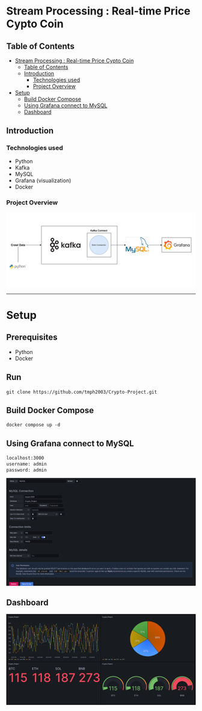 # Stream Processing : Real-time Price Cypto Coin
## Table of Contents
- [Stream Processing : Real-time Price Cypto Coin](#stream-processing--real-time-price-cypto-coin)
  - [Table of Contents](#table-of-contents)
  - [Introduction](#introduction)
    - [Technologies used](#technologies-used)
    - [Project Overview](#project-overview)
- [Setup](#setup)
  - [Build Docker Compose](#build-docker-compose)
  - [Using Grafana connect to MySQL](#using-grafana-connect-to-mysql)
  - [Dashboard](#dashboard)

## Introduction
### Technologies used
- Python
- Kafka 
- MySQL
- Grafana (visualization)
- Docker 
### Project Overview
![Alt text](img/project_overview.png)
***
# Setup
## Prerequisites
- Python
- Docker
## Run
    git clone https://github.com/tmph2003/Crypto-Project.git
## Build Docker Compose
    docker compose up -d
## Using Grafana connect to MySQL
    localhost:3000
    username: admin
    password: admin
![Alt text](img/Config_Grafana.png)

## Dashboard
![Alt text](img/dashboard.png)
